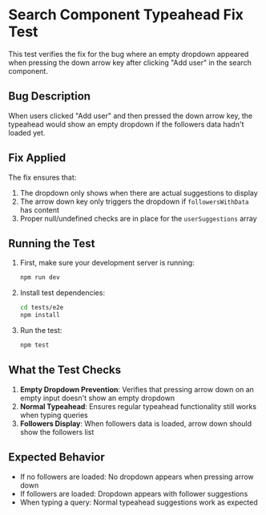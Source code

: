 # Search Component Typeahead Fix Test

This test verifies the fix for the bug where an empty dropdown appeared when pressing the down arrow key after clicking "Add user" in the search component.

## Bug Description
When users clicked "Add user" and then pressed the down arrow key, the typeahead would show an empty dropdown if the followers data hadn't loaded yet.

## Fix Applied
The fix ensures that:
1. The dropdown only shows when there are actual suggestions to display
2. The arrow down key only triggers the dropdown if `followersWithData` has content
3. Proper null/undefined checks are in place for the `userSuggestions` array

## Running the Test

1. First, make sure your development server is running:
   ```bash
   npm run dev
   ```

2. Install test dependencies:
   ```bash
   cd tests/e2e
   npm install
   ```

3. Run the test:
   ```bash
   npm test
   ```

## What the Test Checks

1. **Empty Dropdown Prevention**: Verifies that pressing arrow down on an empty input doesn't show an empty dropdown
2. **Normal Typeahead**: Ensures regular typeahead functionality still works when typing queries
3. **Followers Display**: When followers data is loaded, arrow down should show the followers list

## Expected Behavior

- If no followers are loaded: No dropdown appears when pressing arrow down
- If followers are loaded: Dropdown appears with follower suggestions
- When typing a query: Normal typeahead suggestions work as expected